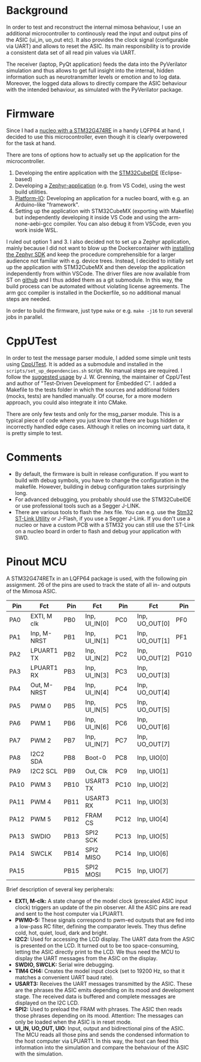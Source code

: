 # Background

In order to test and reconstruct the internal mimosa behaviour, I use an additional microcontroller to continously read the input and output pins of the ASIC (ui_in, uo_out etc). It also provides the clock signal (configurable via UART) and allows to reset the ASIC. Its main responsibility is to provide a consistent data set of all read pin values via UART. 

The receiver (laptop, PyQt application) feeds the data into the PyVerilator simulation and thus allows to get full insight into the internal, hidden information such as neurotransmitter levels or emotion and to log data. Moreover, the logged data allows to directly compare the ASIC behaviour with the intended behaviour, as simulated with the PyVerilator package. 

#  Firmware
Since I had a [nucleo with a STM32G474RE](https://www.st.com/en/evaluation-tools/nucleo-g474re.html) in a handy LQFP64 at hand, I decided to use this microcontroller, even though it is clearly overpowered for the task at hand. 

There are tons of options how to actually set up the application for the microcontroller.

1. Developing the entire application with the [STM32CubeIDE](https://www.st.com/en/development-tools/stm32cubeide.html) (Eclipse-based)
2. Developing a [Zephyr-application](https://github.com/zephyrproject-rtos/zephyr) (e.g. from VS Code), using the west build utilities.
3. [Platform-IO](https://platformio.org/): Developing an application for a nucleo board, with e.g. an Arduino-like "framework".
4. Setting up the application with STM32CubeMX (exporting with Makefile) but independently developing it inside VS Code and using the arm-none-aebi-gcc compiler. You can also debug it from VSCode, even you work inside WSL.

I ruled out option 1 and 3. I also decided not to set up a Zephyr application, mainly because I did not want to blow up the Dockercontainer with [installing the Zephyr SDK](https://github.com/zephyrproject-rtos/docker-image) and keep the procedure comprehensible for a larger audience not familiar with e.g. device trees. Instead, I decided to initially set up the application with STM32CubeMX and then develop the application independently from within VSCode. The driver files are now available from ST on [github](https://github.com/STMicroelectronics/STM32CubeG4) and I thus added them as a git submodule. In this way, the build process can be automated without violating license agreements. The arm gcc compiler is installed in the Dockerfile, so no additional manual steps are needed.

In order to build the firmware, just type `make` or e.g. `make -j16` to run several jobs in parallel. 

# CppUTest

In order to test the message parser module, I added some simple unit tests using [CppUTest](http://cpputest.github.io/). It is added as a submodule and installed in the `scripts/set_up_dependencies.sh` script. No manual steps are required. I follow the [suggested usage](https://github.com/jwgrenning/tddec-code) by J. W. Grenning, the maintainer of CppUTest and author of "Test-Driven Development for Embedded C". I added a Makefile to the tests folder in which the sources and additional folders (mocks, tests) are handled manually. Of course, for a more modern approach, you could also integrate it into CMake.

There are only few tests and only for the msg_parser module. This is a typical piece of code where you just know that there are bugs hidden or incorrectly handled edge cases. Although it relies on incoming uart data, it is pretty simple to test.

# Comments

- By default, the firmware is built in release configuration. If you want to build with debug symbols, you have to change the configuration in the makefile. However, building in debug configuration takes surprisingly long. 
- For advanced debugging, you probably should use the STM32CubeIDE or use professional tools such as a Segger J-LINK.
- There are various tools to flash the .hex file. You can e.g. use the [Stm32 ST-Link Utility]() or J-Flash, if you use a Segger J-Link. If you don't use a nucleo or have a custom PCB with a STM32 you can still use the ST-Link on a nucleo board in order to flash and debug your application with SWD.

# Pinout MCU

A STM32G474RETx in an LQFP64 package is used, with the following pin assignment. 26 of the pins are used to track the state of all in- and outputs of the Mimosa ASIC.

| Pin  | Fct         | Pin  | Fct           | Pin  | Fct            | Pin  | Fct  | 
|----  | ----------- | ---- | ------------- | ---- | -------------- | ---- | ---- |
| PA0  | EXTI, M clk | PB0  | Inp, UI_IN[0] | PC0  | Inp, UO_OUT[0] | PF0  |      |
| PA1  | Inp, M-NRST | PB1  | Inp, UI_IN[1] | PC1  | Inp, UO_OUT[1] | PF1  |      |
| PA2  | LPUART1 TX  | PB2  | Inp, UI_IN[2] | PC2  | Inp, UO_OUT[2] | PG10 | NRST |
| PA3  | LPUART1 RX  | PB3  | Inp, UI_IN[3] | PC3  | Inp, UO_OUT[3] |      |      |
| PA4  | Out, M-NRST | PB4  | Inp, UI_IN[4] | PC4  | Inp, UO_OUT[4] |      |      |
| PA5  | PWM 0       | PB5  | Inp, UI_IN[5] | PC5  | Inp, UO_OUT[5] |      |      |
| PA6  | PWM 1       | PB6  | Inp, UI_IN[6] | PC6  | Inp, UO_OUT[6] |      |      |
| PA7  | PWM 2       | PB7  | Inp, UI_IN[7] | PC7  | Inp, UO_OUT[7] |      |      | 
| PA8  | I2C2 SDA    | PB8  | Boot-0        | PC8  | Inp, UIO[0]    |      |      | 
| PA9  | I2C2 SCL    | PB9  | Out, Clk      | PC9  | Inp, UIO[1]    |      |      |
| PA10 | PWM 3       | PB10 | USART3 TX     | PC10 | Inp, UIO[2]    |      |      |
| PA11 | PWM 4       | PB11 | USART3 RX     | PC11 | Inp, UIO[3]    |      |      |
| PA12 | PWM 5       | PB12 | FRAM CS       | PC12 | Inp, UIO[4]    |      |      |
| PA13 | SWDIO       | PB13 | SPI2 SCK      | PC13 | Inp, UIO[5]    |      |      |
| PA14 | SWCLK       | PB14 | SPI2 MISO     | PC14 | Inp, UIO[6]    |      |      |
| PA15 |             | PB15 | SPI2 MOSI     | PC15 | Inp, UIO[7]    |      |      |

Brief description of several key peripherals:

- **EXTI, M-clk:** A state change of the model clock (prescaled ASIC input clock) triggers an update of the pin observer. All the ASIC pins are read and sent to the host computer via LPUART1.
- **PWM0-5:** These signals correspond to pwm-ed outputs that are fed into a low-pass RC filter, defining the comparator levels. They thus define cold, hot, quiet, loud, dark and bright.
- **I2C2:** Used for accessing the LCD display. The UART data from the ASIC is presented on the LCD. It turned out to be too space-consuming, letting the ASIC directly print to the LCD. We thus need the MCU to display the UART messages from the ASIC on the display.
- **SWDIO, SWCLK:** Serial wire debugging. 
- **TIM4 CH4:** Creates the model input clock (set to 19200 Hz, so that it matches a convenient UART baud rate).
- **USART3:** Receives the UART messages transmitted by the ASIC. These are the phrases the ASIC emits depending on its mood and development stage. The received data is buffered and complete messages are displayed on the I2C LCD.
- **SPI2:** Used to preload the FRAM with phrases. The ASIC then reads those phrases depending on its mood. Attention: The messages can only be loaded when the ASIC is in reset mode. 
- **UI_IN, UO_OUT, UIO**: Input, output and bidirectional pins of the ASIC. The MCU reads all those pins and sends the condensed information to the host computer via LPUART1. In this way, the host can feed this information into the simulation and compare the behaviour of the ASIC with the simulation. 